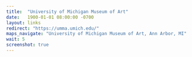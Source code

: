 ```yaml
---
title:  "University of Michigan Museum of Art"
date:   1900-01-01 08:00:00 -0700
layout: links
redirect: "https://umma.umich.edu/"
maps_navigate: "University of Michigan Museum of Art, Ann Arbor, MI"
wait: 5
screenshot: true
---
```


